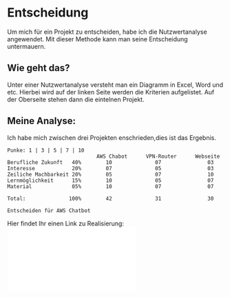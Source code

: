 # Entscheidung
Um mich für ein Projekt zu entscheiden, habe ich die Nutzwertanalyse angewendet. Mit dieser Methode kann man seine Entscheidung untermauern. 

## Wie geht das? 
Unter einer Nutzwertanalyse versteht man ein Diagramm in Excel, Word und etc. Hierbei wird auf der linken Seite werden die Kriterien aufgelistet. Auf der Oberseite stehen dann die eintelnen Projekt. 

## Meine Analyse: 
Ich habe mich zwischen drei Projekten enschrieden,dies ist das Ergebnis. 

    Punke: 1 | 3 | 5 | 7 | 10
                                 AWS Chabot      VPN-Router      Webseite 
    Berufliche Zukunft   40%        10              07               03
    Interesse            20%        07              05               03
    Zeiliche Machbarkeit 20%        05              07               10
    Lernmöglichkeit      15%        10              05               07
    Material             05%        10              07               07

    Total:              100%        42              31               30

    Entscheiden für AWS Chatbot


Hier findet Ihr einen Link zu Realisierung:
![04_Realisiern](04_Realisiern.md)                   
